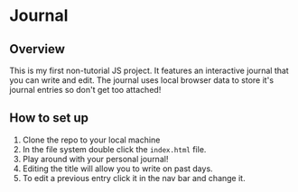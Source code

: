 # Journal

## Overview
This is my first non-tutorial JS project. It features an interactive journal that you can write and edit. The journal uses local browser data to store it's journal entries so don't get too attached!

## How to set up
1. Clone the repo to your local machine
1. In the file system double click the ```index.html``` file.
1. Play around with your personal journal!
1. Editing the title will allow you to write on past days.
1. To edit a previous entry click it in the nav bar and change it.
